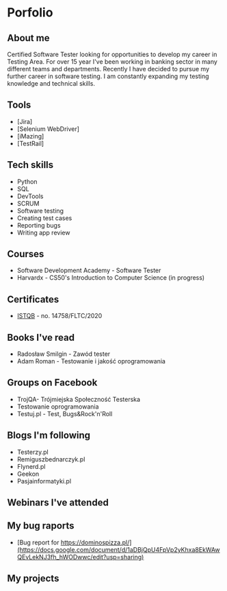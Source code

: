 # Porfolio
## About me 
Certified Software Tester looking for opportunities to develop my career in Testing Area. For over 15 year I've been working in banking sector in many different teams and departments. Recently I have decided to pursue my further career in software testing. I am constantly expanding my testing knowledge and technical skills.
## Tools
  - [Jira]
  - [Selenium WebDriver]
  - [iMazing]
  - [TestRail]
## Tech skills
  - Python
  - SQL
  - DevTools
  - SCRUM
  - Software testing
  - Creating test cases
  - Reporting bugs
  - Writing app review 
## Courses
 - Software Development Academy - Software Tester
 - Harvardx - CS50's Introduction to Computer Science (in progress)
## Certificates
  - [ISTQB](https://www.gasq.org/en/certification/check-a-certificate.html) - no. 14758/FLTC/2020
## Books I've read
  - Radosław Smilgin - Zawód tester
  - Adam Roman - Testowanie i jakość oprogramowania
## Groups on Facebook
 - TrojQA- Trójmiejska Społeczność Testerska
 - Testowanie oprogramowania
 - Testuj.pl - Test, Bugs&Rock'n'Roll
## Blogs I'm following
 - Testerzy.pl
 - Remiguszbednarczyk.pl
 - Flynerd.pl
 - Geekon
 - Pasjainformatyki.pl
## Webinars I've attended
## My bug raports
 - [Bug report for https://dominospizza.pl/](https://docs.google.com/document/d/1aDBjQpU4FpVp2yKhxa8EkWAwQEvLekNJ3fh_hWODwwc/edit?usp=sharing)
## My projects 
